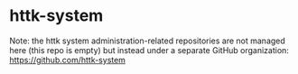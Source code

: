 # httk-system
Note: the httk system administration-related repositories are not managed here (this repo is empty) but instead under a separate GitHub organization: https://github.com/httk-system
